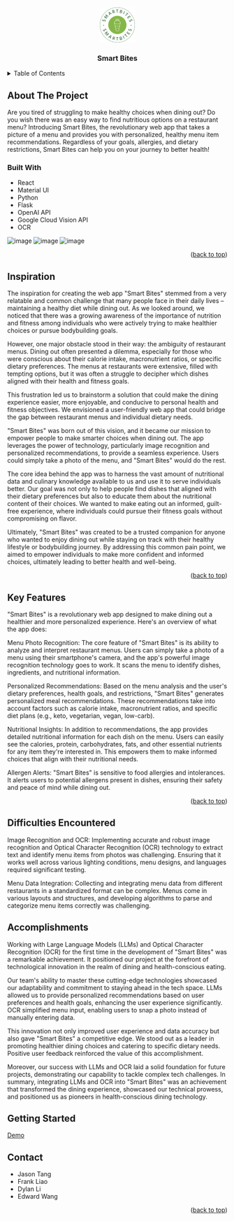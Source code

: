 <a name="readme-top"></a>

<!-- PROJECT SHIELDS -->
<!--
*** I'm using markdown "reference style" links for readability.
*** Reference links are enclosed in brackets [ ] instead of parentheses ( ).
*** See the bottom of this document for the declaration of the reference variables
*** for contributors-url, forks-url, etc. This is an optional, concise syntax you may use.
*** https://www.markdownguide.org/basic-syntax/#reference-style-links
-->

<!-- PROJECT LOGO -->
<br />
<div align="center">
  <a href="https://github.com/github_username/repo_name">
    <img src="design/logo.png" alt="Logo" width="80" height="80">
  </a>

<h3 align="center">Smart Bites</h3>
</div>



<!-- TABLE OF CONTENTS -->
<details>
  <summary>Table of Contents</summary>
  <ol>
    <li>
      <a href="#about-the-project">About The Project</a>
      <ul>
        <li><a href="#built-with">Built With</a></li>
      </ul>
    </li>
    <li><a href="#getting-started">Getting Started</a></li>
    <li><a href="#usage">Usage</a></li>
    <li><a href="#contact">Contact</a></li>
  </ol>
</details>



<!-- ABOUT THE PROJECT -->
## About The Project
Are you tired of struggling to make healthy choices when dining out? Do you wish there was an easy way to find nutritious options on a restaurant menu? Introducing Smart Bites, the revolutionary web app that takes a picture of a menu and provides you with personalized, healthy menu item recommendations. Regardless of your goals, allergies, and dietary restrictions, Smart Bites can help you on your journey to better health!

### Built With

* React
* Material UI
* Python
* Flask
* OpenAI API
* Google Cloud Vision API
* OCR

![image](https://github.com/liaofrank91/htn2023-react/assets/61562373/1e025d6c-ab64-4bfe-98fb-3cc0d6fa53d5)
![image](https://github.com/liaofrank91/htn2023-react/assets/61562373/3076742f-579c-4f18-b171-03ececfea420)
![image](https://github.com/liaofrank91/htn2023-react/assets/61562373/770fa99a-3259-4f0d-b413-4acd77310b15)


<p align="right">(<a href="#readme-top">back to top</a>)</p>

## Inspiration
The inspiration for creating the web app "Smart Bites" stemmed from a very relatable and common challenge that many people face in their daily lives – maintaining a healthy diet while dining out. As we looked around, we noticed that there was a growing awareness of the importance of nutrition and fitness among individuals who were actively trying to make healthier choices or pursue bodybuilding goals.

However, one major obstacle stood in their way: the ambiguity of restaurant menus. Dining out often presented a dilemma, especially for those who were conscious about their calorie intake, macronutrient ratios, or specific dietary preferences. The menus at restaurants were extensive, filled with tempting options, but it was often a struggle to decipher which dishes aligned with their health and fitness goals.

This frustration led us to brainstorm a solution that could make the dining experience easier, more enjoyable, and conducive to personal health and fitness objectives. We envisioned a user-friendly web app that could bridge the gap between restaurant menus and individual dietary needs. 

"Smart Bites" was born out of this vision, and it became our mission to empower people to make smarter choices when dining out. The app leverages the power of technology, particularly image recognition and personalized recommendations, to provide a seamless experience. Users could simply take a photo of the menu, and "Smart Bites" would do the rest.

The core idea behind the app was to harness the vast amount of nutritional data and culinary knowledge available to us and use it to serve individuals better. Our goal was not only to help people find dishes that aligned with their dietary preferences but also to educate them about the nutritional content of their choices. We wanted to make eating out an informed, guilt-free experience, where individuals could pursue their fitness goals without compromising on flavor.

Ultimately, "Smart Bites" was created to be a trusted companion for anyone who wanted to enjoy dining out while staying on track with their healthy lifestyle or bodybuilding journey. By addressing this common pain point, we aimed to empower individuals to make more confident and informed choices, ultimately leading to better health and well-being.

<p align="right">(<a href="#readme-top">back to top</a>)</p>

## Key Features
"Smart Bites" is a revolutionary web app designed to make dining out a healthier and more personalized experience. Here's an overview of what the app does:

Menu Photo Recognition: The core feature of "Smart Bites" is its ability to analyze and interpret restaurant menus. Users can simply take a photo of a menu using their smartphone's camera, and the app's powerful image recognition technology goes to work. It scans the menu to identify dishes, ingredients, and nutritional information.

Personalized Recommendations: Based on the menu analysis and the user's dietary preferences, health goals, and restrictions, "Smart Bites" generates personalized meal recommendations. These recommendations take into account factors such as calorie intake, macronutrient ratios, and specific diet plans (e.g., keto, vegetarian, vegan, low-carb).

Nutritional Insights: In addition to recommendations, the app provides detailed nutritional information for each dish on the menu. Users can easily see the calories, protein, carbohydrates, fats, and other essential nutrients for any item they're interested in. This empowers them to make informed choices that align with their nutritional needs.

Allergen Alerts: "Smart Bites" is sensitive to food allergies and intolerances. It alerts users to potential allergens present in dishes, ensuring their safety and peace of mind while dining out.

<p align="right">(<a href="#readme-top">back to top</a>)</p>

## Difficulties Encountered
Image Recognition and OCR: Implementing accurate and robust image recognition and Optical Character Recognition (OCR) technology to extract text and identify menu items from photos was challenging. Ensuring that it works well across various lighting conditions, menu designs, and languages required significant testing. 

Menu Data Integration: Collecting and integrating menu data from different restaurants in a standardized format can be complex. Menus come in various layouts and structures, and developing algorithms to parse and categorize menu items correctly was challenging.

## Accomplishments
Working with Large Language Models (LLMs) and Optical Character Recognition (OCR) for the first time in the development of "Smart Bites" was a remarkable achievement. It positioned our project at the forefront of technological innovation in the realm of dining and health-conscious eating.

Our team's ability to master these cutting-edge technologies showcased our adaptability and commitment to staying ahead in the tech space. LLMs allowed us to provide personalized recommendations based on user preferences and health goals, enhancing the user experience significantly. OCR simplified menu input, enabling users to snap a photo instead of manually entering data.

This innovation not only improved user experience and data accuracy but also gave "Smart Bites" a competitive edge. We stood out as a leader in promoting healthier dining choices and catering to specific dietary needs. Positive user feedback reinforced the value of this accomplishment.

Moreover, our success with LLMs and OCR laid a solid foundation for future projects, demonstrating our capability to tackle complex tech challenges. In summary, integrating LLMs and OCR into "Smart Bites" was an achievement that transformed the dining experience, showcased our technical prowess, and positioned us as pioneers in health-conscious dining technology.

## Getting Started

[Demo]()


<!-- TEAM MEMBERS -->
## Contact
- Jason Tang
- Frank Liao
- Dylan Li
- Edward Wang

<p align="right">(<a href="#readme-top">back to top</a>)</p>



<!-- MARKDOWN LINKS & IMAGES -->
<!-- https://www.markdownguide.org/basic-syntax/#reference-style-links -->
[contributors-shield]: https://img.shields.io/github/contributors/github_username/repo_name.svg?style=for-the-badge
[contributors-url]: https://github.com/github_username/repo_name/graphs/contributors
[forks-shield]: https://img.shields.io/github/forks/github_username/repo_name.svg?style=for-the-badge
[forks-url]: https://github.com/github_username/repo_name/network/members
[stars-shield]: https://img.shields.io/github/stars/github_username/repo_name.svg?style=for-the-badge
[stars-url]: https://github.com/github_username/repo_name/stargazers
[issues-shield]: https://img.shields.io/github/issues/github_username/repo_name.svg?style=for-the-badge
[issues-url]: https://github.com/github_username/repo_name/issues
[license-shield]: https://img.shields.io/github/license/github_username/repo_name.svg?style=for-the-badge
[license-url]: https://github.com/github_username/repo_name/blob/master/LICENSE.txt
[linkedin-shield]: https://img.shields.io/badge/-LinkedIn-black.svg?style=for-the-badge&logo=linkedin&colorB=555
[linkedin-url]: https://linkedin.com/in/linkedin_username
[product-screenshot]: project_management/readme_resources/intro.gif
[ai-gif]: project_management/readme_resources/aigenimage.gif
[copypaste-gif]: project_management/readme_resources/copypaste.gif
[Next.js]: https://img.shields.io/badge/next.js-000000?style=for-the-badge&logo=nextdotjs&logoColor=white
[Next-url]: https://nextjs.org/
[React.js]: https://img.shields.io/badge/React-20232A?style=for-the-badge&logo=react&logoColor=61DAFB
[React-url]: https://reactjs.org/
[Vue.js]: https://img.shields.io/badge/Vue.js-35495E?style=for-the-badge&logo=vuedotjs&logoColor=4FC08D
[Vue-url]: https://vuejs.org/
[Angular.io]: https://img.shields.io/badge/Angular-DD0031?style=for-the-badge&logo=angular&logoColor=white
[Angular-url]: https://angular.io/
[Svelte.dev]: https://img.shields.io/badge/Svelte-4A4A55?style=for-the-badge&logo=svelte&logoColor=FF3E00
[Svelte-url]: https://svelte.dev/
[Laravel.com]: https://img.shields.io/badge/Laravel-FF2D20?style=for-the-badge&logo=laravel&logoColor=white
[Laravel-url]: https://laravel.com
[Bootstrap.com]: https://img.shields.io/badge/Bootstrap-563D7C?style=for-the-badge&logo=bootstrap&logoColor=white
[Bootstrap-url]: https://getbootstrap.com
[JQuery.com]: https://img.shields.io/badge/jQuery-0769AD?style=for-the-badge&logo=jquery&logoColor=white
[JQuery-url]: https://jquery.com 
[Compose.com]: https://innovance.com.tr/wp-content/uploads/2022/01/Screen-Shot-2022-01-27-at-22.23.43.png
[Compose-url]: https://www.jetbrains.com/lp/compose-mpp/
